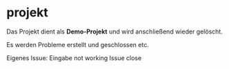 # projekt

Das Projekt dient als **Demo-Projekt** und wird anschließend wieder gelöscht.

Es werden Probleme erstellt und geschlossen etc.

Eigenes Issue: Eingabe not working
Issue close

